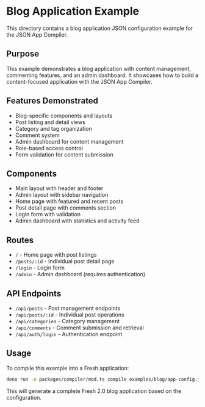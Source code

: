 # Blog Application Example

This directory contains a blog application JSON configuration example for the JSON App Compiler.

## Purpose

This example demonstrates a blog application with content management, commenting features, and an admin dashboard. It showcases how to build a content-focused application with the JSON App Compiler.

## Features Demonstrated

- Blog-specific components and layouts
- Post listing and detail views
- Category and tag organization
- Comment system
- Admin dashboard for content management
- Role-based access control
- Form validation for content submission

## Components

- Main layout with header and footer
- Admin layout with sidebar navigation
- Home page with featured and recent posts
- Post detail page with comments section
- Login form with validation
- Admin dashboard with statistics and activity feed

## Routes

- `/` - Home page with post listings
- `/posts/:id` - Individual post detail page
- `/login` - Login form
- `/admin` - Admin dashboard (requires authentication)

## API Endpoints

- `/api/posts` - Post management endpoints
- `/api/posts/:id` - Individual post operations
- `/api/categories` - Category management
- `/api/comments` - Comment submission and retrieval
- `/api/auth/login` - Authentication endpoint

## Usage

To compile this example into a Fresh application:

```bash
deno run -A packages/compiler/mod.ts compile examples/blog/app-config.json
```

This will generate a complete Fresh 2.0 blog application based on the configuration.